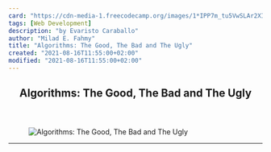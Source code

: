 ```yaml
---
card: "https://cdn-media-1.freecodecamp.org/images/1*IPP7m_tu5VwSLAr2XIwaiA.jpeg"
tags: [Web Development]
description: "by Evaristo Caraballo"
author: "Milad E. Fahmy"
title: "Algorithms: The Good, The Bad and The Ugly"
created: "2021-08-16T11:55:00+02:00"
modified: "2021-08-16T11:55:00+02:00"
---
```

<div class="site-wrapper">
<main id="site-main" class="site-main outer">
<div class="inner">
<article class="post-full post tag-web-development tag-programming tag-data tag-algorithms tag-technology ">
<header class="post-full-header">
<h1 class="post-full-title">Algorithms: The Good, The Bad and The Ugly</h1>
</header>
<figure class="post-full-image">
<picture>
<source media="(max-width: 700px)" sizes="1px" srcset="data:image/gif;base64,R0lGODlhAQABAIAAAAAAAP///yH5BAEAAAAALAAAAAABAAEAAAIBRAA7 1w">
<source media="(min-width: 701px)" sizes="(max-width: 800px) 400px,
(max-width: 1170px) 700px,
1400px" srcset="https://cdn-media-1.freecodecamp.org/images/1*IPP7m_tu5VwSLAr2XIwaiA.jpeg 300w,
https://cdn-media-1.freecodecamp.org/images/1*IPP7m_tu5VwSLAr2XIwaiA.jpeg 600w,
https://cdn-media-1.freecodecamp.org/images/1*IPP7m_tu5VwSLAr2XIwaiA.jpeg 1000w,
https://cdn-media-1.freecodecamp.org/images/1*IPP7m_tu5VwSLAr2XIwaiA.jpeg 2000w">
<img onerror="this.style.display='none'" src="https://cdn-media-1.freecodecamp.org/images/1*IPP7m_tu5VwSLAr2XIwaiA.jpeg" alt="Algorithms: The Good, The Bad and The Ugly">
</picture>
</figure>
<section class="post-full-content">
<div class="post-content medium-migrated-article">
</div>
<hr>
</section>
</article>
</div>
</main>
</div>
<!-- Google Tag Manager (noscript) -->
<!-- End Google Tag Manager (noscript) -->

